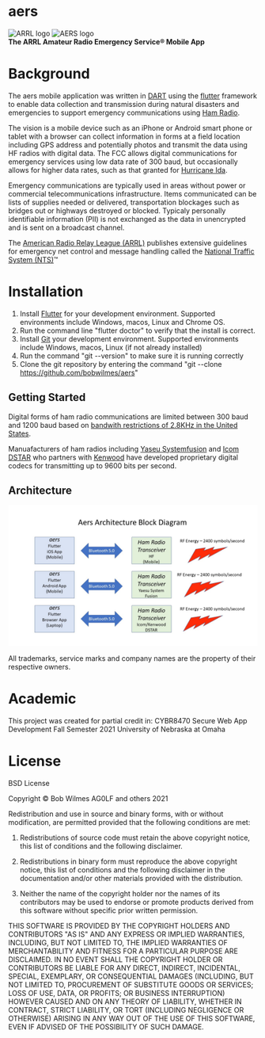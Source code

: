 # aers

![ARRL logo](https://www.arrl.org/images/view/News/ARRL_Diamond_2021_Black_RGB.jpg)
![AERS logo](https://www.arrl.org/images/view/News/ares-cl-lrg_3.jpg)\
**The ARRL Amateur Radio Emergency Service&reg; Mobile App**

# Background
The aers mobile application was written in [DART](https://dart.dev/) using the 
[flutter](https://flutter.dev/) framework to enable data collection and transmission during natural disasters 
and emergencies to support emergency communications using [Ham Radio](http://www.arrl.org/what-is-ham-radio).

The vision is a mobile device such as an iPhone or Android smart phone or
tablet with a browser can collect information in forms at a field location
including GPS address and potentially photos and transmit the data using
HF radios with digital data. The FCC allows digital communications for
emergency services using low data rate of 300 baud, but occasionally allows
for higher data rates, such as that granted for [Hurricane Ida](https://www.arrl.org/news/fcc-grants-temporary-waiver-to-permit-higher-symbol-rate-data-transmissions-for-hurricane-ida-traffi).

Emergency communications are typically used in areas without power or commercial telecommunications
infrastructure. Items communicated can be lists of supplies needed or delivered, transportation
blockages such as bridges out or highways destroyed or blocked. Typicaly personally identifiable
information (PII) is not exchanged as the data in unencrypted and is sent on a broadcast channel.

The [American Radio Relay League (ARRL)](http://arrl.org/) publishes extensive guidelines for emergency
net control and message handling called the [National Traffic System (NTS)](http://www.arrl.org/nts)&trade;
# Installation
1. Install [Flutter](https://flutter.dev/docs/get-started/install) for your development environment. Supported environments include Windows, macos, Linux and Chrome OS.
2. Run the command line "flutter doctor" to verify that the install is correct.
3. Install [Git](https://github.com/git-guides/install-git) your development environment. Supported environments include Windows, macos, Linux (if not already installed)
4. Run the command "git --version" to make sure it is running correctly
5. Clone the git repository by entering the command "git --clone https://github.com/bobwilmes/aers"


## Getting Started

Digital forms of ham radio communications are limited between 300 baud and 1200 baud
based on [bandwith restrictions of 2.8KHz in the United States](https://www.arrl.org/news/arrl-renews-request-for-fcc-to-replace-symbol-rate-with-bandwidth-limit).

Manuafacturers of ham radios including [Yaseu Systemfusion](http://systemfusion.yaesu.com/what-is-system-fusion/)
and [Icom DSTAR](https://www.icomamerica.com/en/products/amateur/dstar/dstar/default.aspx) who partners with
[Kenwood](https://www.kenwood.com/usa/com/amateur/th-d74a/) have developed
proprietary digital codecs for transmitting up to 9600 bits per second.

## Architecture
![aers Architecture](images/aersarchitecture.jpg)

All trademarks, service marks and company names are the property of their respective owners.

# Academic

This project was created for partial credit in:
CYBR8470 Secure Web App Development
Fall Semester 2021
University of Nebraska at Omaha

# License
BSD License
  
Copyright &copy; Bob Wilmes AG0LF and others 2021

Redistribution and use in source and binary forms, with or without modification, are permitted provided that the following conditions are met:

1. Redistributions of source code must retain the above copyright notice, this list of conditions and the following disclaimer.

2. Redistributions in binary form must reproduce the above copyright notice, this list of conditions and the following disclaimer in the documentation and/or other materials provided with the distribution.

3. Neither the name of the copyright holder nor the names of its contributors may be used to endorse or promote products derived from this software without specific prior written permission.

THIS SOFTWARE IS PROVIDED BY THE COPYRIGHT HOLDERS AND CONTRIBUTORS "AS IS" AND ANY EXPRESS OR IMPLIED WARRANTIES, INCLUDING, BUT NOT LIMITED TO, THE IMPLIED WARRANTIES OF MERCHANTABILITY AND FITNESS FOR A PARTICULAR PURPOSE ARE DISCLAIMED. IN NO EVENT SHALL THE COPYRIGHT HOLDER OR CONTRIBUTORS BE LIABLE FOR ANY DIRECT, INDIRECT, INCIDENTAL, SPECIAL, EXEMPLARY, OR CONSEQUENTIAL DAMAGES (INCLUDING, BUT NOT LIMITED TO, PROCUREMENT OF SUBSTITUTE GOODS OR SERVICES; LOSS OF USE, DATA, OR PROFITS; OR BUSINESS INTERRUPTION) HOWEVER CAUSED AND ON ANY THEORY OF LIABILITY, WHETHER IN CONTRACT, STRICT LIABILITY, OR TORT (INCLUDING NEGLIGENCE OR OTHERWISE) ARISING IN ANY WAY OUT OF THE USE OF THIS SOFTWARE, EVEN IF ADVISED OF THE POSSIBILITY OF SUCH DAMAGE.
